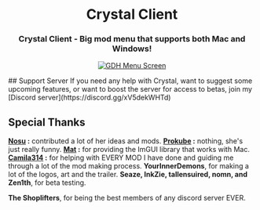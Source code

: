 <div align="center">

  # Crystal Client
  ### Crystal Client - Big mod menu that supports both Mac and Windows!
  <a href="https://github.com/TobyAdd/GDH" target="_blank" rel="noreferrer"> <img src="https://github.com/TobyAdd/GDH/assets/66429886/d57d610d-5738-45ce-8c06-862389d0655a" alt="GDH Menu Screen" title="GDH Menu"/> </a>
</div>
## Support Server
If you need any help with Crystal, want to suggest some upcoming features, or want to boost the server for access to betas, join my [Discord server](https://discord.gg/xV5dekWHTd)

## Special Thanks
**[Nosu](https://github.com/Nosu-u) :** contributed a lot of her ideas and mods.
**[Prokube](https://github.com/prokube) :** nothing, she's just really funny.
**[Mat](https://github.com/matcool) :** for providing the ImGUI library that works with Mac.
**[Camila314](https://github.com/camila314) :** for helping with EVERY MOD I have done and guiding me through a lot of the mod making process.
**YourInnerDemons**, for making a lot of the logos, art and the trailer.
**Seaze, InkZie, tallensuired, nomn, and Zen1th**, for beta testing.

**The Shoplifters**, for being the best members of any discord server EVER.
